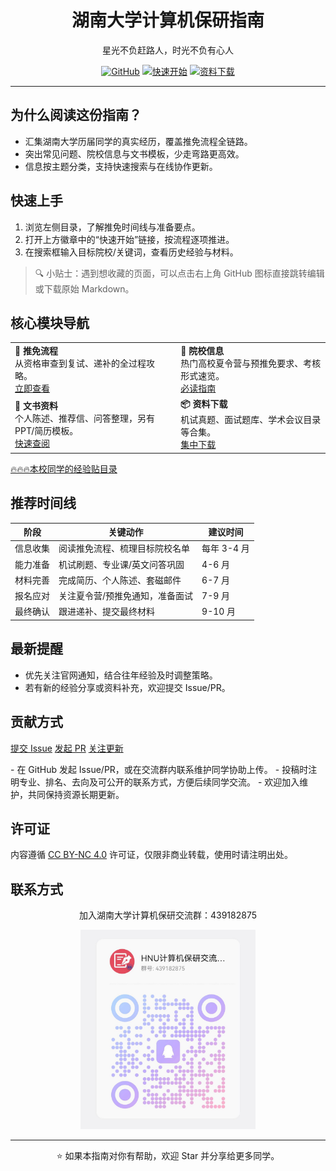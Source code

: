 <div align="center">
  <h1>湖南大学计算机保研指南</h1>
  <p>星光不负赶路人，时光不负有心人</p>
  <p>
    <a href="https://github.com/HNU-CS-BAOYAN/HNU-CS-BAOYAN"><img src="https://img.shields.io/badge/GitHub-项目仓库-24292e?style=flat-square&logo=github" alt="GitHub"></a>
    <a href="#/guide/tui-mian-liu-cheng"><img src="https://img.shields.io/badge/快速开始-推免流程-2c974b?style=flat-square" alt="快速开始"></a>
    <a href="#/other/"><img src="https://img.shields.io/badge/资料下载-持续更新-d97706?style=flat-square" alt="资料下载"></a>
  </p>
</div>

---

## 为什么阅读这份指南？
- 汇集湖南大学历届同学的真实经历，覆盖推免流程全链路。
- 突出常见问题、院校信息与文书模板，少走弯路更高效。
- 信息按主题分类，支持快速搜索与在线协作更新。

## 快速上手
1. 浏览左侧目录，了解推免时间线与准备要点。
2. 打开上方徽章中的“快速开始”链接，按流程逐项推进。
3. 在搜索框输入目标院校/关键词，查看历史经验与材料。

> 🔍 小贴士：遇到想收藏的页面，可以点击右上角 GitHub 图标直接跳转编辑或下载原始 Markdown。

## 核心模块导航
<table>
  <tr>
    <td><strong>🚀 推免流程</strong><br>从资格审查到复试、递补的全过程攻略。<br><a href="#/guide/tui-mian-liu-cheng">立即查看</a></td>
    <td><strong>🏫 院校信息</strong><br>热门高校夏令营与预推免要求、考核形式速览。<br><a href="#/universities/bi-du">必读指南</a></td>
  </tr>
  <tr>
    <td><strong>📝 文书资料</strong><br>个人陈述、推荐信、问答整理，另有 PPT/简历模板。<br><a href="#/doc/wen-shu-zhun-bei">快速查阅</a></td>
    <td><strong>📦 资料下载</strong><br>机试真题、面试题库、学术会议目录等合集。<br><a href="#/other/">集中下载</a></td>
  </tr>
</table>


[🔥🔥🔥本校同学的经验贴目录](https://github.com/HNU-CS-BAOYAN/HNU-CS-BAOYAN)

## 推荐时间线

| 阶段 | 关键动作 | 建议时间 |
| --- | --- | --- |
| 信息收集 | 阅读推免流程、梳理目标院校名单 | 每年 3-4 月 |
| 能力准备 | 机试刷题、专业课/英文问答巩固 | 4-6 月 |
| 材料完善 | 完成简历、个人陈述、套磁邮件 | 6-7 月 |
| 报名应对 | 关注夏令营/预推免通知，准备面试 | 7-9 月 |
| 最终确认 | 跟进递补、提交最终材料 | 9-10 月 |

## 最新提醒
- 优先关注官网通知，结合往年经验及时调整策略。
- 若有新的经验分享或资料补充，欢迎提交 Issue/PR。

## 贡献方式
<p>
  <a class="pretty-link" href="https://github.com/HNU-CS-BAOYAN/HNU-CS-BAOYAN/issues/new">提交 Issue</a>
  <a class="pretty-link" href="https://github.com/HNU-CS-BAOYAN/HNU-CS-BAOYAN/pulls">发起 PR</a>
  <a class="pretty-link" href="https://github.com/HNU-CS-BAOYAN/HNU-CS-BAOYAN/stargazers">关注更新</a>
</p>
- 在 GitHub 发起 Issue/PR，或在交流群内联系维护同学协助上传。
- 投稿时注明专业、排名、去向及可公开的联系方式，方便后续同学交流。
- 欢迎加入维护，共同保持资源长期更新。

## 许可证
内容遵循 [CC BY-NC 4.0](https://creativecommons.org/licenses/by-nc/4.0/) 许可证，仅限非商业转载，使用时请注明出处。

## 联系方式
<div align="center">
  <p>加入湖南大学计算机保研交流群：439182875</p>
  <img src="assets/RedGroup.jpg" alt="QQ群二维码" width="280">
</div>

---

<div align="center">
  <p>⭐ 如果本指南对你有帮助，欢迎 Star 并分享给更多同学。</p>
</div>
